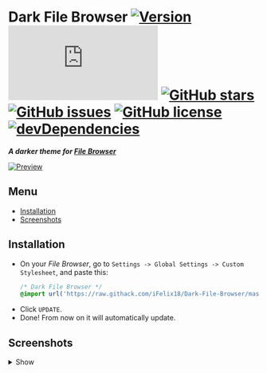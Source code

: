 # Dark File Browser [![Version][version]][1] [![Size][size]][1] [![GitHub stars][stars]][2] [![GitHub issues][issues]][3] [![GitHub license][license]][4] [![devDependencies][devdependencies]][5]
**_A darker theme for [File Browser]_**

[![Preview]][Screenshots]

## Menu
* [Installation]
* [Screenshots]

## Installation
* On your *File Browser*, go to ```Settings -> Global Settings -> Custom Stylesheet```, and paste this:
    ```css
    /* Dark File Browser */
    @import url('https://raw.githack.com/iFelix18/Dark-File-Browser/master/theme.css');
    ```
* Click ```UPDATE```.
* Done! From now on it will automatically update.

## Screenshots
<details><summary>Show</summary>

[![File list]][Screenshots]

[![Info]][Screenshots]

[![Editor]][Screenshots]
</details>

[version]: https://flat.badgen.net/badge/version/1.0.0/ED1C24
[1]: #
[size]: https://flat.badgen.net/badgesize/normal/iFelix18/Dark-File-Browser/master/theme.css
[stars]: https://flat.badgen.net/github/stars/iFelix18/Dark-File-Browser
[2]: https://github.com/iFelix18/Dark-File-Browser/stargazers
[issues]: https://flat.badgen.net/github/open-issues/iFelix18/Dark-File-Browser
[3]: https://github.com/iFelix18/Dark-File-Browser/issues
[license]: https://flat.badgen.net/github/license/iFelix18/Dark-File-Browser
[4]: https://creativecommons.org/licenses/by-sa/4.0/
[devdependencies]: https://flat.badgen.net/david/dev/iFelix18/Dark-File-Browser
[5]: https://david-dm.org/iFelix18/Dark-File-Browser?type=dev

[File Browser]: https://filebrowser.github.io/

[Preview]: https://i.imgur.com/n0UXmaw.png "Click to see more screenshots"

[Installation]: README.md#installation
[Screenshots]: README.md#screenshots


[File list]: https://i.imgur.com/KQZ0zxn.png "File list"
[Info]: https://i.imgur.com/HOHtC6B.png "Info"
[Editor]: https://i.imgur.com/w4MZ5Lf.png "Editor"
